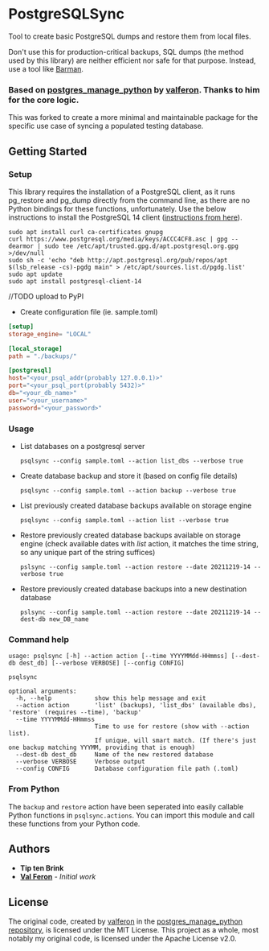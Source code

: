 # PostgreSQLSync

Tool to create basic PostgreSQL dumps and restore them from local files. 

Don't use this for production-critical backups, SQL dumps (the method used by this library) are neither efficient nor safe for that purpose. Instead, use a tool like [Barman](https://pgbarman.org/).

### Based on [postgres_manage_python](https://github.com/valferon/postgres-manage-python) by [valferon](https://github.com/valferon). Thanks to him for the core logic.

This was forked to create a more minimal and maintainable package for the specific use case of syncing a populated testing database.

## Getting Started

### Setup

This library requires the installation of a PostgreSQL client, as it runs pg_restore and pg_dump directly from the command line, as there are no Python bindings for these functions, unfortunately. Use the below instructions to install the PostgreSQL 14 client ([instructions from here](https://wiki.postgresql.org/wiki/Apt)).

```shell
sudo apt install curl ca-certificates gnupg
curl https://www.postgresql.org/media/keys/ACCC4CF8.asc | gpg --dearmor | sudo tee /etc/apt/trusted.gpg.d/apt.postgresql.org.gpg >/dev/null
sudo sh -c 'echo "deb http://apt.postgresql.org/pub/repos/apt $(lsb_release -cs)-pgdg main" > /etc/apt/sources.list.d/pgdg.list'
sudo apt update
sudo apt install postgresql-client-14
```

//TODO upload to PyPI

* Create configuration file (ie. sample.toml)
```toml
[setup]
storage_engine= "LOCAL"

[local_storage]
path = "./backups/"

[postgresql]
host="<your_psql_addr(probably 127.0.0.1)>"
port="<your_psql_port(probably 5432)>"
db="<your_db_name>"
user="<your_username>"
password="<your_password>"
```


### Usage

* List databases on a postgresql server

      psqlsync --config sample.toml --action list_dbs --verbose true

* Create database backup and store it (based on config file details)

      psqlsync --config sample.toml --action backup --verbose true

* List previously created database backups available on storage engine

      psqlsync --config sample.toml --action list --verbose true

* Restore previously created database backups available on storage engine (check available dates with *list* action, it matches the time string, so any unique part of the string suffices)

      pslsync --config sample.toml --action restore --date 20211219-14 --verbose true

* Restore previously created database backups into a new destination database

      pslsync --config sample.toml --action restore --date 20211219-14 --dest-db new_DB_name


### Command help
```
usage: psqlsync [-h] --action action [--time YYYYMMdd-HHmmss] [--dest-db dest_db] [--verbose VERBOSE] [--config CONFIG]

psqlsync

optional arguments:
  -h, --help            show this help message and exit
  --action action       'list' (backups), 'list_dbs' (available dbs), 'restore' (requires --time), 'backup'
  --time YYYYMMdd-HHmmss
                        Time to use for restore (show with --action list). 
                        If unique, will smart match. (If there's just one backup matching YYYMM, providing that is enough)
  --dest-db dest_db     Name of the new restored database
  --verbose VERBOSE     Verbose output
  --config CONFIG       Database configuration file path (.toml)
```


### From Python

The `backup` and `restore` action have been seperated into easily callable Python functions in `psqlsync.actions`. You can import this module and call these functions from your Python code.


## Authors

* **Tip ten Brink**
* **[Val Feron](https://github.com/valferon)** - *Initial work* 


## License

The original code, created by [valferon](https://github.com/valferon) in the [postgres_manage_python repository](https://github.com/valferon/postgres-manage-python), is licensed under the MIT License. This project as a whole, most notably my original code, is licensed under the Apache License v2.0.